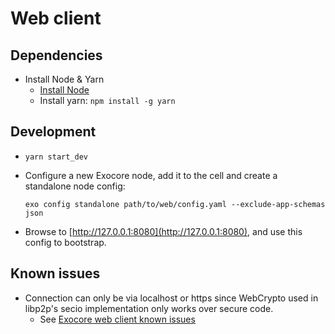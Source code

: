
# Web client

## Dependencies
* Install Node & Yarn
    * [Install Node](https://github.com/nodesource/distributions/blob/master/README.md#debinstall)
    * Install yarn: `npm install -g yarn`

## Development
* `yarn start_dev`

* Configure a new Exocore node, add it to the cell and create a standalone node config:

  `exo config standalone path/to/web/config.yaml --exclude-app-schemas json`

* Browse to [http://127.0.0.1:8080](http://127.0.0.1:8080), and use this config to bootstrap.


## Known issues
* Connection can only be via localhost or https since WebCrypto used in libp2p's secio implementation only works over secure code.
  * See [Exocore web client known issues](https://github.com/appaquet/exocore/tree/master/clients/web#notes)
